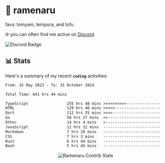 # 🍜 ramenaru
favs: tomyam, tempura, and tofu

🌐 you can often find me active on [Discord](https://discordapp.com/users/503291004200157185).

![Discord Badge](https://dcbadge.vercel.app/api/shield/503291004200157185)

## 📊 Stats

Here's a summary of my recent **`coding`** activities:

<!--START_SECTION:waka-->

```txt
From: 15 May 2023 - To: 31 October 2024

Total Time: 641 hrs 44 mins

TypeScript                 255 hrs 48 mins >>>>>>>>>>---------------   39.86 %
HTML                       129 hrs 46 mins >>>>>--------------------   20.22 %
Dart                       112 hrs 55 mins >>>>---------------------   17.60 %
Go                         56 hrs 27 mins  >>-----------------------   08.80 %
Other                      14 hrs 4 mins   >------------------------   02.19 %
JavaScript                 11 hrs 12 mins  -------------------------   01.75 %
Markdown                   7 hrs 20 mins   -------------------------   01.14 %
CSS                        7 hrs 3 mins    -------------------------   01.10 %
Rust                       6 hrs 44 mins   -------------------------   01.05 %
Bash                       5 hrs 45 mins   -------------------------   00.90 %
```

<!--END_SECTION:waka-->

<div style="text-align: center;">
   <img align="center" src="https://github-readme-streak-stats.herokuapp.com/?user=Ramenaru&theme=dark&card_width=520" alt="Ramenaru Contrib Stats" />
</div>

